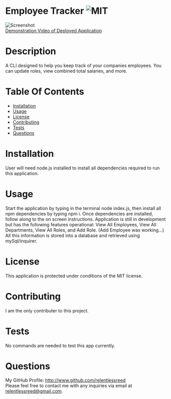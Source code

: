 # Employee Tracker ![MIT](https://img.shields.io/badge/license-MIT-blue.svg)

![Screenshot](./assets/employeetrackerdemo.gif)  
[Demonstration Video of Deployed Application](https://drive.google.com/file/d/1ricdYK0Hz7CtDQYQL2rujZ5qhOG2dy9h/view?usp=sharing)

# Description

A CLI designed to help you keep track of your companies employees. You can update roles, view combined total salaries, and more.

# Table Of Contents

- [Installation](#installation)
- [Usage](#usage)
- [License](#license)
- [Contributing](#contributing)
- [Tests](#tests)
- [Questions](#questions)

# Installation

User will need node.js installed to install all dependencies required to run this application.

# Usage

Start the application by typing in the terminal node index.js, then install all npm dependencies by typing npm i. Once dependencies are installed, follow along to the on screen instructions. Application is still in development but has the following features operational: View All Employees, View All Departments, View All Roles, and Add Role. (Add Employee was working...) All this information is stored into a database and retrieved using mySql/inquirer.

# License

This application is protected under conditions of the MIT license.

# Contributing

I am the only contributer to this project.

# Tests

No commands are needed to test this app currently.

# Questions

My GitHub Profile: http://www.github.com/relentlessreed  
Please feel free to contact me with any inquiries via email at relentlessreed@gmail.com.
